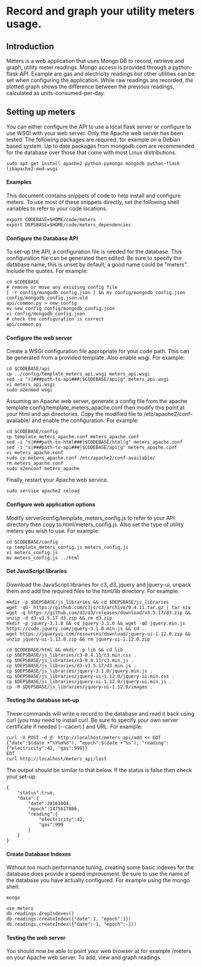 # Record and graph your utility meters usage.

## Introduction

Meters is a web application that uses Mongo DB to record, retrieve and 
graph, utility meter readings. Mongo access is provided through a 
python-flask API. Example are gas and electricity readings but other 
utilities can be set when configuring the application. While raw 
readings are recorded, the plotted graph shows the difference between 
the previous readings, calculated as units-consumed-per-day.

## Setting up meters

You can either configure the API to use a local flask server or
configure to use WSGI with your web server. Only the Apache web server
has been tested.  The following packages are required, for example on a
Debian based system. Up to date packages from mongodb.com are
recommended for the database over those that come with most Linux
distributions.

```
sudo apt-get install apache2 python-pymongo mongodb python-flask libapache2-mod-wsgi
```

#### Examples

This document contains snippets of code to help install and configure 
meters.  To use most of these snippets directly, set the following 
shell variables to refer to your code locations.

```
export CODEBASE=$HOME/code/meters
export DEPSBASE=$HOME/code/meters_dependencies
```

#### Configure the Database API

To set-up the API, a configuration file is needed for the database. 
This configuration file can be generated then edited. Be sure to 
specify the database name, this is unset by default; a good name could 
be "meters".  Include the quotes.  For example:

```
cd $CODEBASE
# remove or move any existing config file
[ -r config/mongodb_config.json ] && mv config/mongodb_config.json config/mongodb_config.json.old
api/common.py > new_config
mv new_config config/mongodb_config.json
vi config/mongodb_config.json
# check the configuration is correct
api/common.py
```

#### Configure the web server

Create a WSGI configuration file appropriate for your code path.  This
can be generated from a provided template. Also enable wsgi. For
example:

```
cd $CODEBASE/api
cp ../config/template_meters_api.wsgi meters_api.wsgi
sed -i "s|###path-to-api###|$CODEBASE/api|g" meters_api.wsgi
vi meters_api.wsgi
sudo a2enmod wsgi
```

Assuming an Apache web server, generate a config file from the apache
template config/template_meters_apache.conf then modify this point at
your html and api directories.  Copy the modified file to
/etc/apache2/conf-available/ and enable the configuration. For example:

```
cd $CODEBASE/config
cp template_meters_apache.conf meters_apache.conf
sed -i "s|###path-to-html###|$CODEBASE/html|g" meters_apache.conf
sed -i "s|###path-to-api###|$CODEBASE/api|g" meters_apache.conf
vi meters_apache.conf
sudo cp meters_apache.conf /etc/apache2/conf-available/
rm meters_apache.conf
sudo a2enconf meters_apache
```

Finally, restart your Apache web service.

```
sudo service apache2 reload
```

#### Configure web application options

Modify server/config/template_meters_config.js to refer to your API 
directory then copy to html/meters_config.js. Also set the type of 
utility meters you wish to use.  For example:

```
cd $CODEBASE/config
cp template_meters_config.js meters_config.js
vi meters_config.js
mv meters_config.js ../html
```

#### Get JavaScript libraries

Download the JavaScript libraries for c3, d3, jquery and jquery-ui, 
unpack them and add the required files to the html/lib directory. For 
example:

```
mkdir -p $DEPSBASE/js_libraries && cd $DEPSBASE/js_libraries
wget -qO- https://github.com/c3js/c3/archive/0.4.11.tar.gz | tar xzv
wget -q https://github.com/d3/d3/releases/download/v3.5.17/d3.zip && unzip -d d3-v3.5.17 d3.zip && rm d3.zip
mkdir -p jquery-3.1.0 && cd jquery-3.1.0 && wget -qO jquery.min.js https://code.jquery.com/jquery-3.1.0.min.js && cd ..
wget https://jqueryui.com/resources/download/jquery-ui-1.12.0.zip && unzip jquery-ui-1.12.0.zip && rm jquery-ui-1.12.0.zip

cd $CODEBASE/html && mkdir -p lib && cd lib
cp $DEPSBASE/js_libraries/c3-0.4.11/c3.min.css .
cp $DEPSBASE/js_libraries/c3-0.4.11/c3.min.js .
cp $DEPSBASE/js_libraries/d3-v3.5.17/d3.min.js .
cp $DEPSBASE/js_libraries/jquery-3.1.0/jquery.min.js .
cp $DEPSBASE/js_libraries/jquery-ui-1.12.0/jquery-ui.min.css .
cp $DEPSBASE/js_libraries/jquery-ui-1.12.0/jquery-ui.min.js .
cp -R $DEPSBASE/js_libraries/jquery-ui-1.12.0/images .
```

#### Testing the database set-up

These commands will write a record to the database and read it back 
using curl (you may need to install curl. Be sure to specify your own 
server certificate if needed (--cacert <file>) and URL. For example:

```
curl -X POST -d @- http://localhost/meters_api/add << EOT
{"date":$(date +"%Y%m%d"), "epoch":$(date +"%s"), "reading":{"electricity":42, "gas":999}}
EOT
curl http://localhost/meters_api/last
```

The output should be similar to that below. If the status is false then check 
your set-up.

```
{
    "status":true,
    "data":{
        "date":20161004,
        "epoch":1475617086,
        "reading":{
            "electricity":42,
            "gas":999
        }
    }
}
```

#### Create Database Indexes

Without too much performance tuning, creating some basic indexes for
the database does provide a speed improvement.  Be sure to use the name
of the database you have actually configured.  For example using the
mongo shell:

```
mongo

use meters
db.readings.dropIndexes()
db.readings.createIndex({"date":1, "epoch":1})
db.readings.createIndex({"date":-1, "epoch":-1})
```

#### Testing the web server

You should now be able to point your web browser at for example /meters 
on your Apache web server. To add, view and graph readings. 

